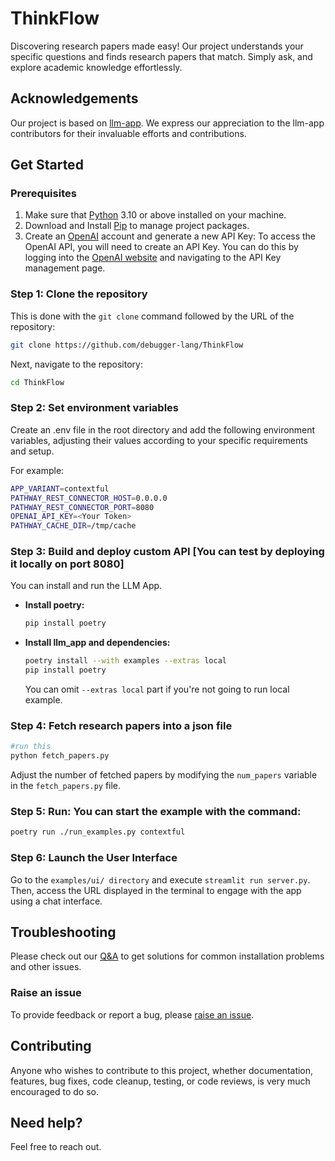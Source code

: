 # ThinkFlow

Discovering research papers made easy! Our project understands your specific questions and finds research papers that match. Simply ask, and explore academic knowledge effortlessly.


## Acknowledgements

Our project is based on [llm-app](https://github.com/pathwaycom/llm-app). We express our appreciation to the llm-app contributors for their invaluable efforts and contributions.



## Get Started

### Prerequisites

1. Make sure that [Python](https://www.python.org/downloads/) 3.10 or above installed on your machine.
2. Download and Install [Pip](https://pip.pypa.io/en/stable/installation/) to manage project packages.
3. Create an [OpenAI](https://openai.com/) account and generate a new API Key: To access the OpenAI API, you will need to create an API Key. You can do this by logging into the [OpenAI website](https://openai.com/product) and navigating to the API Key management page.

### Step 1: Clone the repository

This is done with the `git clone` command followed by the URL of the repository:

```bash
git clone https://github.com/debugger-lang/ThinkFlow
```

Next, navigate to the repository:

```bash
cd ThinkFlow
```

### Step 2: Set environment variables

Create an .env file in the root directory and add the following environment variables, adjusting their values according to your specific requirements and setup.

For example:

```bash
APP_VARIANT=contextful
PATHWAY_REST_CONNECTOR_HOST=0.0.0.0
PATHWAY_REST_CONNECTOR_PORT=8080
OPENAI_API_KEY=<Your Token>
PATHWAY_CACHE_DIR=/tmp/cache
```

### Step 3: Build and deploy custom API [You can test by deploying it locally on port 8080]

You can install and run the LLM App.

- **Install poetry:**

  ```bash
  pip install poetry
  ```

- **Install llm_app and dependencies:**

  ```bash
  poetry install --with examples --extras local
  pip install poetry
  ```

  You can omit `--extras local` part if you're not going to run local example.

### Step 4: Fetch research papers into a json file
```bash
#run this 
python fetch_papers.py
```
Adjust the number of fetched papers by modifying the `num_papers` variable in the `fetch_papers.py` file.

### Step 5: **Run:** You can start the example with the command:

  ```bash
  poetry run ./run_examples.py contextful
  ```


### Step 6: Launch the User Interface

Go to the `examples/ui/ directory` and execute `streamlit run server.py`. Then, access the URL displayed in the terminal to engage with the app using a chat interface.

## Troubleshooting

Please check out our [Q&A](https://github.com/pathwaycom/llm-app/discussions/categories/q-a) to get solutions for common installation problems and other issues.

### Raise an issue

To provide feedback or report a bug, please [raise an issue](https://github.com/debugger-lang/ThinkFlow/issues).

## Contributing

Anyone who wishes to contribute to this project, whether documentation, features, bug fixes, code cleanup, testing, or code reviews, is very much encouraged to do so.

## Need help?

Feel free to reach out.
